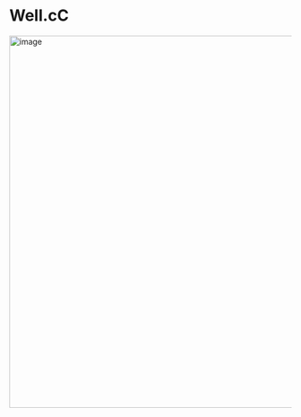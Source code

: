 # Well.cC

<img width="617" height="664" alt="image" src="https://github.com/user-attachments/assets/44955a99-f97c-480e-bec8-2c1b231ecdbf" />

